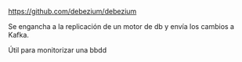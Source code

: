 https://github.com/debezium/debezium

Se engancha a la replicación de un motor de db y envía los cambios a Kafka.

Útil para monitorizar una bbdd
